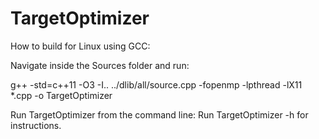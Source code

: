 # TargetOptimizer
How to build for Linux using GCC:

Navigate inside the Sources folder and run:

g++ -std=c++11 -O3 -I.. ../dlib/all/source.cpp -fopenmp -lpthread -lX11 *.cpp -o TargetOptimizer



Run TargetOptimizer from the command line:
Run TargetOptimizer -h for instructions.
